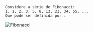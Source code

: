 	Considere a série de Fibonacci:
	1, 1, 2, 3, 5, 8, 13, 21, 34, 55, ...
	Que pode ser definida por :

![Fibonacci](https://miro.medium.com/v2/resize:fit:722/1*LCXHmBdX37y_4mC7r42VXg.png)